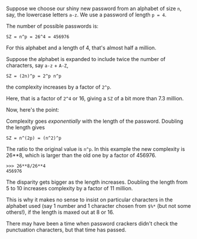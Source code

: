 Suppose we choose our shiny new password from an alphabet of size `n`, say, the lowercase letters `a-z`.  We use a password of length `p = 4`.

The number of possible passwords is:

```
SZ = n^p = 26^4 = 456976
```    

For this alphabet and a length of 4, that's almost half a million.
    
Suppose the alphabet is expanded to include twice the number of characters, say `a-z` + `A-Z`,

    SZ = (2n)^p = 2^p n^p

the complexity increases by a factor of `2^p`.

Here, that is a factor of `2^4` or 16, giving a `SZ` of a bit more than 7.3 million.

Now, here's the point:

Complexity goes *exponentially* with the length of the password. Doubling the length gives

    SZ = n^(2p) = (n^2)^p

The ratio to the original value is `n^p`.  In this example the new complexity is 26**8, which is larger than the old one by a factor of 456976.

```
>>> 26**8/26**4
456976
```

The disparity gets bigger as the length increases.  Doubling the length from 5 to 10 increases complexity by a factor of 11 million.

This is why it makes no sense to insist on particular characters in the alphabet used (say 1 number and 1 character chosen from `$%*` (but not some others!), if the length is maxed out at 8 or 16.

There may have been a time when password crackers didn't check the punctuation characters, but that time has passed.
